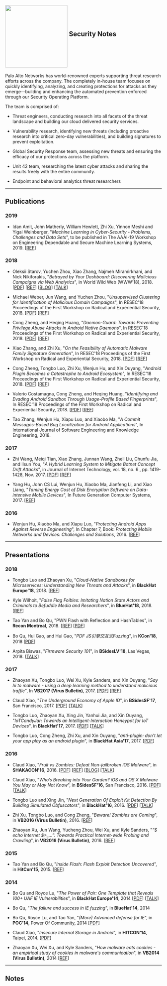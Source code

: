 <a href="url"><img src="https://www.paloaltonetworks.com/content/dam/pan/en_US/images/logos/brand/pan-logo-badge-blue-medium-kick-up.png" align="middle" width="200" ></a> Security Notes
---------------------------------------------------

Palo Alto Networks has world-renowned experts supporting threat research efforts across the company. The completely in-house team focuses on quickly identifying, analyzing, and creating protections for attacks as they emerge—building and enhancing the automated prevention enforced through our Security Operating Platform.

The team is comprised of:
* Threat engineers, conducting research into all facets of the threat landscape and building our cloud delivered security services.

* Vulnerability research, identifying new threats (including proactive research into critical zero-day vulnerabilities), and building signatures to prevent exploitation.

* Global Security Response team, assessing new threats and ensuring the efficacy of our protections across the platform.

* Unit 42 team, researching the latest cyber attacks and sharing the results freely with the entire community.

* Endpoint and behavioral analytics threat researchers

--------
Publications
--------
### 2019
* Idan Amit, John Matherly, William Hewlett, Zhi Xu, Yinnon Meshi and Yigal Weinberger, "*Machine Learning in Cyber-Security - Problems, Challenges and Data Sets*", to be published in The AAAI-19 Workshop on Engineering Dependable and Secure Machine Learning Systems, 2019.
[[REF](https://sites.google.com/view/edsmls2019/home)]

### 2018

* Oleksii Starov, Yuchen Zhou, Xiao Zhang, Najmeh Miramirkhani, and Nick Nikiforakis, "*Betrayed by Your Dashboard: Discovering Malicious Campaigns via Web Analytics*", in World Wild Web (WWW'18), 2018. 
[[PDF](https://github.com/PaloAltoNetworks/research-notes/blob/master/papers/WWW_2018.pdf)]
[[REF](https://dl.acm.org/citation.cfm?id=3186089)]
[[BLOG](https://www.yuchenzhou.info/research/manalytics)]
[[TALK](https://www2018.thewebconf.org/)]

* Michael Weber, Jun Wang, and 	Yuchen Zhou, "*Unsupervised Clustering for Identification of Malicious Domain Campaigns*", In RESEC'18 Proceedings of the First Workshop on Radical and Experiential Security, 2018. 
[[PDF](https://github.com/PaloAltoNetworks/research-notes/blob/master/papers/PDNS_Clustering_RESEC_2018.pdf)]
[[REF](https://dl.acm.org/citation.cfm?id=3203423)]

* Cong Zheng, and Heqing Huang, "*Daemon-Guard: Towards Preventing Privilege Abuse Attacks in Android Native Daemons*", In RESEC'18 Proceedings of the First Workshop on Radical and Experiential Security, 2018. 
[[PDF](https://github.com/PaloAltoNetworks/research-notes/blob/master/papers/RESEC_2018_paper_10.pdf)]
[[REF](https://dl.acm.org/citation.cfm?id=3203428)]

* Xiao Zhang, and Zhi Xu, "*On the Feasibility of Automatic Malware Family Signature Generation*", In RESEC'18 Proceedings of the First Workshop on Radical and Experiential Security, 2018. 
[[PDF](https://github.com/PaloAltoNetworks/research-notes/blob/master/papers/RESEC_2018_paper_13.pdf)]
[[REF](https://dl.acm.org/citation.cfm?doid=3203422.3203430)]

* Cong Zheng, Tongbo Luo, Zhi Xu, Wenjun Hu, and Xin Ouyang, "*Android Plugin Becomes a Catastrophe to Android Ecosystem*", In RESEC'18 Proceedings of the First Workshop on Radical and Experiential Security, 2018. 
[[PDF](https://github.com/PaloAltoNetworks/research-notes/blob/master/papers/RESEC_2018_paper_7.pdf)]
[[REF](https://dl.acm.org/citation.cfm?id=3203425)]

* Valerio Costamagna, Cong Zheng, and Heqing Huang, "*Identifying and Evading Android Sandbox Through Usage-Profile Based Fingerprints*", In RESEC'18 Proceedings of the First Workshop on Radical and Experiential Security, 2018. 
[[PDF](https://github.com/PaloAltoNetworks/research-notes/blob/master/papers/RESEC_2018_paper_9.pdf)]
[[REF](https://dl.acm.org/citation.cfm?id=3203427)]

* Tao Zhang, Wenjun Hu, Xiapu Luo, and Xiaobo Ma, "*A Commit Messages-Based Bug Localization for Android Applications*", In International Journal of Software Engineering and Knowledge Engineering, 2018.


### 2017


* Zhi Wang, Meiqi Tian, Xiao Zhang, Junnan Wang, Zheli Liu, Chunfu Jia, and Ilsun You, "*A Hybrid Learning System to Mitigate Botnet Concept Drift Attacks*", in Journal of Internet Technology, vol. 18, no. 6 , pp. 1419-1428, Nov. 2017.
[[PDF](https://github.com/PaloAltoNetworks/research-notes/blob/master/papers/JIT%2018(6)-20%20You171122.pdf)]
[[REF](http://jit.ndhu.edu.tw/ojs/index.php/jit/article/view/1592)]

* Yang Hu, John CS Lui, Wenjun Hu, Xiaobo Ma, Jianfeng Li, and Xiao Liang, "*Taming Energy Cost of Disk Encryption Software on Data-intensive Mobile Devices*", In Future Generation Computer Systems, 2017.
[[REF](https://www.sciencedirect.com/science/article/pii/S0167739X17320113)]

### 2016

* Wenjun Hu, Xiaobo Ma, and Xiapu Luo, "*Protecting Android Apps Against Reverse Engineering*", In Chapter 7, Book: *Protecting Mobile Networks and Devices: Challenges and Solutions*, 2016.
[[REF](https://www.crcpress.com/Protecting-Mobile-Networks-and-Devices-Challenges-and-Solutions/Meng-Luo-Furnell-Zhou/p/book/9781498735834)]

--------
Presentations
--------

### 2018

* Tongbo Luo and Zhaoyan Xu, "*Cloud-Native Sandboxes for Microservices: Understanding New Threats and Attacks*", in **BlackHat Europe'18**, 2018.
[[REF](https://www.blackhat.com/eu-18/briefings/schedule/index.html#cloud-native-sandboxes-for-microservices-understanding-new-threats-and-attacks-13184)]

* Kyle Wilhoit, "*False Flag Foibles: Imitating Nation State Actors and Criminals to Befuddle Media and Researchers*", in **BlueHat'18**, 2018.
[[REF](https://blogs.technet.microsoft.com/bluehat/2018/08/02/announcing-the-bluehat-v18-schedule/)]

* Tao Yan and Bo Qu, "PWN Flash with Reflection and HashTables", in **Recon Montreal**, 2018.
[[REF](https://recon.cx/2018/montreal/schedule/events/154.html)]
[[PDF](https://recon.cx/2018/montreal/schedule/system/event_attachments/attachments/000/000/051/original/RECON-MTL-2018-Pwn_Flash_with_Reflections_and_HashTables.pdf)]

* Bo Qu, Hui Gao, and Hui Gao, "*PDF JS引擎交互式Fuzzing*", in **KCon'18**, 2018
[[PDF](https://github.com/knownsec/KCon/blob/master/2018/26%E6%97%A5/26%E6%97%A5No.10-PDF%20%20JS%E5%BC%95%E6%93%8E%E4%BA%A4%E4%BA%92%E5%BC%8FFuzzing-%E9%BB%91%E5%93%A5%26swan.pdf)]


* Arpita Biswas, "*Firmware Security 101*", in **BSidesLV'18**, Las Vegas, 2018. 
[[TALK](https://www.youtube.com/watch?v=CWzi-XxF0xs)]


### 2017

* Zhaoyan Xu, Tongbo Luo, Wei Xu, Kyle Sanders, and Xin Ouyang, "*Say hi to malware - using a deep learning method to understand malicious traffic*", In **VB2017 (Virus Bulletin)**, 2017. 
[[PDF](TBD)]
[[REF](https://www.virusbulletin.com/conference/vb2017/abstracts/say-hi-malware-using-deep-learning-method-understand-malicious-traffic)]


* Claud Xiao, "*The Underground Economy of Apple ID*", in **BSidesSF'17**, San Francisco, 2017.
[[PDF](https://github.com/secmobi/slides/blob/master/2017.UndergroundEconomyAppleID_BSidesSF.pdf)]
[[TALK](https://www.youtube.com/watch?v=4acVKs9WPts)]

* Tongbo Luo, Zhaoyan Xu, Xing Jin, Yanhui Jia, and Xin Ouyang, "*IoTCandyJar: Towards an Intelligent-Interaction Honeypot for IoT Devices*", in **BlackHat'17**, 2017.
[[PDF](https://www.blackhat.com/docs/us-17/thursday/us-17-Luo-Iotcandyjar-Towards-An-Intelligent-Interaction-Honeypot-For-IoT-Devices-wp.pdf)]
[[TALK](https://www.youtube.com/watch?v=r6Ymr0yR_EY)]

* Tongbo Luo, Cong Zheng, Zhi Xu, and Xin Ouyang, "*anti-plugin: don't let your app play as an android plugin*", in **BlackHat Asia'17**, 2017.
[[PDF](https://www.blackhat.com/docs/asia-17/materials/asia-17-Luo-Anti-Plugin-Don't-Let-Your-App-Play-As-An-Android-Plugin.pdf)]

### 2016

* Claud Xiao, "*Fruit vs Zombies: Defeat Non-jailbroken iOS Malware*", in **SHAKACON'16**, 2016. 
[[PDF](https://github.com/PaloAltoNetworks/research-notes/blob/master/presentations/Shakacon2016_Claud.pdf)]
[[REF](https://www.slideshare.net/Shakacon/fruit-vs-zombies-defeat-nonjailbroken-ios-malware-by-claud-xiao)]
[[BLOG](https://www.slideshare.net/Shakacon/fruit-vs-zombies-defeat-nonjailbroken-ios-malware-by-claud-xiao)]
[[TALK](https://www.youtube.com/watch?v=JkxnePzAF0o)]


* Claud Xiao, "*Who’s Breaking into Your Garden? iOS and OS X Malware You May or May Not Know*", in **BSidesSF'16**, San Francisco, 2016.
[[PDF](https://github.com/secmobi/slides/blob/master/2016.AppleMalware_BsidesSF.pdf)]
[[TALK](https://www.youtube.com/watch?v=yRVuum-PVqM)]

* Tongbo Luo and Xing Jin, "*Next Generation Of Exploit Kit Detection By Building Simulated Obfuscators*", in **BlackHat'16**, 2016.
[[PDF](https://www.blackhat.com/docs/us-16/materials/us-16-Luo-Next-Generation-Of-Exploit-Kit-Detection-By-Building-Simulated-Obfuscator.pdf)]
[[TALK](https://www.youtube.com/watch?v=l5Xcwe-MZ7Y)]

* Zhi Xu, Tongbo Luo, and Cong Zheng, "*Beware! Zombies are Coming*", in **VB2016 (Virus Bulletin)**, 2016.
[[REF](https://www.virusbulletin.com/conference/vb2016/abstracts/beware-zombies-are-coming)]

* Zhaoyan Xu, Jun Wang, Yucheng Zhou, Wei Xu, and Kyle Sanders, "*“$ echo Internet $>_...”: Towards Practical Internet-wide Probing and Crawling*", in **VB2016 (Virus Bulletin)**, 2016.
[[REF](https://www.virusbulletin.com/conference/vb2016/abstracts/echo-internet-towards-practical-internet-wide-probing-and-crawling)]

### 2015

* Tao Yan and Bo Qu, "*Inside Flash: Flash Exploit Detection Uncovered*", in **HitCon'15**, 2015.
[[REF](https://hitcon.org/2015/CMT/agenda/#day1-a-r2)]

### 2014

* Bo Qu and Royce Lu, "*The Power of Pair: One Template that Reveals 100+ UAF IE Vulnerabilities*", in **BlackHat Europe'14**, 2014
[[PDF](https://www.blackhat.com/docs/eu-14/materials/eu-14-Lu-The-Power-Of-Pair-One-Template-That-Reveals-100-plus-UAF-IE-Vulnerabilities.pdf)]
[[TALK](https://www.blackhat.com/docs/eu-14/materials/eu-14-Lu-The-Power-Of-Pair-One-Template-That-Reveals-100-plus-UAF-IE-Vulnerabilities.pdf)]

* Bo Qu, "*The failure and success in IE fuzzing*", in **BlueHat'14**, 2014

* Bo Qu, Royce Lu, and Tao Yan, "*(More) Advanced defense for IE*", in **POC'14**, Power Of Community, 2014
[[PDF](http://www.powerofcommunity.net/poc2014/boqu.pdf)]

* Claud Xiao, "*Insecure Internal Storage in Android*", in **HITCON'14**, Taipei, 2014.
[[PDF](https://github.com/secmobi/slides/blob/master/2014.AndroidInternalStorage_HITCON.pdf)]

* Zhaoyan Xu, Wei Xu, and Kyle Sanders, "*How malware eats cookies - an empirical study of cookies in malware's communication*", in **VB2014 (Virus Bulletin)**, 2014
[[REF](https://www.virusbulletin.com/conference/vb2015/abstracts/how-malware-eats-cookies-empirical-study-cookies-malware-s-communication)]


--------
Notes
--------




